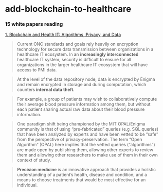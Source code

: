 # add-blockchain-to-healthcare
### 15 white papers reading
[1. Blockchain and Health IT: Algorithms, Privacy, and Data](https://www.healthit.gov/sites/default/files/1-78-blockchainandhealthitalgorithmsprivacydata_whitepaper.pdf)
> Current ONC standards and goals rely heavily on encryption technology for secure data transmission between organizations in a healthcare IT ecosystem. In an **increasingly interconnected** healthcare IT system, security is difficult to ensure for all organizations in the larger healthcare IT ecosystem that will have access to PMI data. 

> At the level of the data repository node, data is encrypted by Enigma and remain encrypted in storage and during computation, which counters **internal data theft**. 

>  For example, a group of patients may wish to collaboratively compute their average blood pressure information among them, but without each patient sharing actual raw data about their blood pressure information.

> One paradigm shift being championed by the MIT OPAL/Enigma community is that of using “pre-fabricated” queries (e.g. SQL queries) that have been analyzed by experts and have been vetted to be “safe” from the perspective of privacy-preservation. The term “Open Algorithm” (OPAL) here implies that the vetted queries (“algorithms”) are made open by publishing them, allowing other experts to review them and allowing other researchers to make use of them in their own context of study.

> **Precision medicine** is an innovative approach that provides a holistic understanding of a patient’s health, disease and condition, and a means to choose treatments that would be most effective for an individual. 
